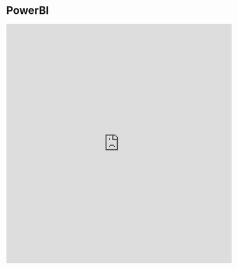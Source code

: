 # PowerBI
**<iframe title="Power BI Financial Project V2" width="600" height="636" src="https://app.powerbi.com/view?r=eyJrIjoiYjYxNzY4YWItNWFlNS00YzY0LTkyYzgtZDUyYmIzZmE0YTY4IiwidCI6IjZlZmQwZjIwLTU3YzgtNDQ0Ny1iNTNmLTAwZDQ5OTJjYTUwYiJ9" frameborder="0" allowFullScreen="true"></iframe>**
